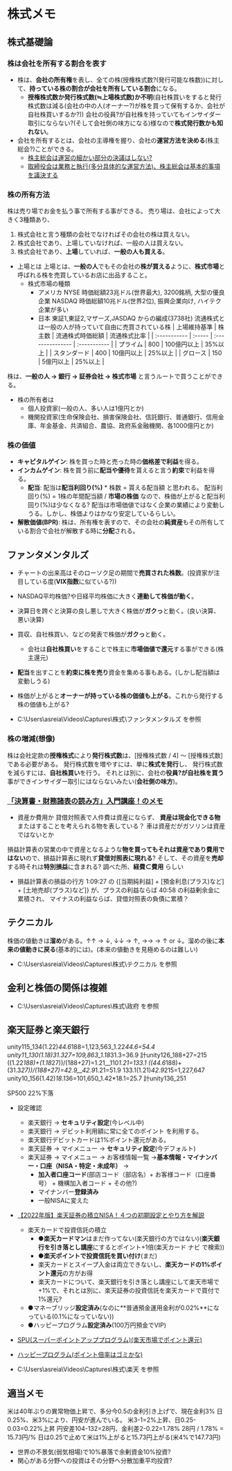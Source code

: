 # 株式メモ

## 株式基礎論

### 株は会社を所有する割合を表す

- 株は、**会社の所有権**を表し、全ての株(授権株式数?(発行可能な株数))に対して、**持っている株の割合が会社を所有している割合**になる。
  - **授権株式数か発行株式数(≒上場株式数)か不明**(自社株買いをすると発行株式数は減る(会社の中の人(オーナー?)が株を買って保有するか、会社が自社株買いするか?))
  会社の役員?が自社株を持っていてもインサイダー取引にならない?(そして会社側の味方になる)様なので**株式発行数かも知れない**。
- 会社を所有するとは、会社の主導権を握り、会社の**運営方法を決める**(株主総会?)ことができる。
  - [株主総会は運営の細かい部分の決議はしない?](https://www.youtube.com/watch?v=8gXw_6thyZk)
  - [取締役会は業務と執行(多分具体的な運営方法)、株主総会は基本的事項 を議決する](https://www.youtube.com/watch?v=y9IXbgZr__8)

### 株の所有方法

株は売り場でお金を払う事で所有する事ができる。
売り場は、会社によって大きく3種類あり、

1. 株式会社と言う種類の会社でなければその会社の株は買えない。
2. 株式会社であり、上場していなければ、一般の人は買えない。
3. 株式会社であり、**上場**していれば、**一般の人も買える**。

- 上場とは
上場とは、**一般の人**でもその会社の**株が買える**ように、**株式市場**と呼ばれる株を売買しているお店に出品すること。
  - 株式市場の種類
    - アメリカ
      NYSE 時価総額23兆ドル(世界最大), 3200銘柄, 大型の優良企業
      NASDAQ 時価総額10兆ドル(世界2位), 振興企業向け, ハイテク企業が多い
    - 日本
      東証1,東証2,マザーズ,JASDAQ からの編成(3738社)
      流通株式とは一般の人が持っていて自由に売買されている株
      | 上場維持基準 | 株主数 | 流通株式時価総額 | 流通株式比率 |
      | :----------- | :----- | :--------------- | :----------- |
      | プライム     | 800    | 100億円以上      | 35%以上      |
      | スタンダード | 400    | 10億円以上       | 25%以上      |
      | グロース     | 150    | 5億円以上        | 25%以上      |

株は、**一般の人 -> 銀行 -> 証券会社 -> 株式市場** と言うルートで買うことができる。

- 株の所有者は
  - 個人投資家(一般の人、多い人は1億円とか)
  - 機関投資家(生命保険会社、損害保険会社、信託銀行、普通銀行、信用金庫、年金基金、共済組合、農協、政府系金融機関、各1000億円とか)

### 株の価値

- **キャピタルゲイン**: 株を買った時と売った時の**価格差で利益**を得る。
- **インカムゲイン**: 株を買う前に**配当や優待**を貰えると言う**約束**で利益を得る。
  - **配当**: 配当は**配当利回り(%)** * 株数 = 貰える配当額 と思われる。
  配当利回り(%) = 1株の年間配当額 / **市場の株価** なので、株価が上がると配当利回り(%)は少なくなる?
  配当は市場価値ではなく企業の業績により変動しうる。しかし、株価よりはかなり安定しているらしい。
- **解散価値(BPR)**: 株は、所有権を表すので、その会社の**純資産**もその所有している割合で会社が解散する時に**分配**される。

## ファンタメンタルズ

- チャートの出来高はそのローソク足の期間で**売買された株数**。(投資家が注目している度(**VIX指数**に似ている?))
- NASDAQ平均株価?や日経平均株価に大きく**連動して株価が動く**。
- 決算日を跨ぐと決算の良し悪しで大きく株価が**ガクっ**と動く。(良い決算、悪い決算)
- 買収、自社株買い、などの発表で株価が**ガクっ**と動く。
  - 会社は**自社株買い**をすることで株主に**市場価値で還元**する事ができる(株主還元)

- **配当**を出すことを**約束に株を売り**資金を集める事もある。(しかし配当額は変動しうる)

- 株価が上がると**オーナーが持っている株の価値も上がる**。これから発行する株の価値も上がる?

- C:\Users\asreia\Videos\Captures\株式\ファンタメンタルズ を参照

### 株の増減(想像)

株は会社定款の**授権株式**により**発行株式数**は、[授権株式数 / 4] ～ [授権株式数] である必要がある。
発行株式数を増やすには、単に**株式を発行**し、
発行株式数を減らすには、**自社株買い**を行う。
それとは別に、会社の**役員?が自社株を買う**事ができインサイダー取引にはならないみたい(**会社側の味方**)。

### [「決算書・財務諸表の読み方」入門講座！のメモ](https://www.youtube.com/watch?v=0X0t1Mj9_NQ&list=LL&index=21)

- 資産か費用か
貸借対照表で人件費は資産にならず、
**資産は現金化できる物**またはすることを考えられる物を表している？
車は資産だがガソリンは資産ではないとか

損益計算表の営業の中で資産となるような**物を買ってもそれは資産であり費用ではない**ので、損益計算表に現れず**貸借対照表に現れる**?
そして、その資産を**売却**する時それは**特別損益**に含まれる?
調べた所、**経費⊂費用** らしい

- 損益計算表の損益の行方
1:09:27 の {[当期純利益] + [預金利息(プラス)など] + [土地売却(プラス)など]} が、プラスの利益ならば 40:58 の利益剰余金に累積され、
マイナスの利益ならば、貸借対照表の負債に累積？

## テクニカル

株価の値動きは**溜め**がある。↑↑ -> ↓, ↓↓ -> ↑, →→ -> ↑ or ↓。溜めの後に**本来の値動きに戻る**(基本的には)。(本来の値動きを見極めるのは難しい)

- C:\Users\asreia\Videos\Captures\株式\テクニカル を参照

## 金利と株価の関係は複雑

- C:\Users\asreia\Videos\Captures\株式\政府 を参照

## 楽天証券と楽天銀行

unity115_134(1.22)*44.6*188=1,123,563_1.22*44.6=54.4
unity11_130(1.18)*31.3*27=109,863_1.18*31.3=36.9
計unity126_188+27=215
  ((1.22*188)+(1.18*27))/(188+27)=1.21__110*1.21=133.1
  ((44.6*188)+(31.3*27))/(188+27)=42.9__42.9*1.21=51.9
  133.1(1.21)*42.9*215=1,227,647
unity10_156(1.42)*18.1*36=101,650_1.42*18.1=25.7
計unity136_251

SP500 22%下落

- 設定確認
  - 楽天銀行 -> **セキュリティ設定**(今レベル中)
  - 楽天銀行 -> デビット利用額に常に全てのポイント を利用する。
  - 楽天銀行デビットカードは1%ポイント還元がある。
  - 楽天証券 -> マイメニュー -> **セキュリティ設定**(今デフォルト)
  - 楽天証券 -> マイメニュー -> お客様情報一覧 ->**基本情報・マイナンバー・口座（NISA・特定・未成年）** ->
    - **加入者口座コード**(部店コード（部店名）+ お客様コード（口座番号） + 機構加入者コード + その他?)
    - マイナンバー**登録済み**
    - 一般NISAに変えた
- [【2022年版】楽天証券の積立NISA！４つの初期設定とやり方を解説](https://www.youtube.com/watch?v=c2oh29JlFpA&list=PLtjAIRnny3h6-A4pg4e8hudIsqHzTn9CR&index=6)
  - 楽天カードで投資信託の積立
    - ●**楽天カードマン**はまだ作ってない(楽天銀行の方ではない)(**楽天銀行を引き落とし講座**にするとポイント+1倍(楽天カード ナビ で検索))
    - ●**楽天ポイントで投資信託を買い付け**(まだ)
    - 楽天カードとスイープ入金は両立できないし、**楽天カードの1%ポイント還元**の方がお得
    - 楽天カードについて、楽天銀行を引き落とし講座にして楽天市場で+1%で、それとは別に、楽天証券の投資信託を楽天カードで買付で1%還元?
  - ●マネーブリッジ**設定済み**(なのに**普通預金運用金利が0.02%**になっている(0.1%になっていない))
  - ●ハッピープログラム**設定済み**(100万円預金でVIP)
- [SPU(スーパーポイントアッププログラム)(楽天市場でポイント還元)](https://www.youtube.com/watch?v=Ic9GhIhMfIw)
- [ハッピープログラム(ポイント倍率はゴミかな)](youtube.com/watch?v=ETy3B67Ia5Y)
  
- C:\Users\asreia\Videos\Captures\株式\楽天 を参照

## 適当メモ

米は40年ぶりの異常物価上昇で、多分今0.5の金利引き上げで、現在金利3%
日0.25%、米3%により、円安が進んでいる。
米3-1=2%上昇、日0.25-0.03=0.22%上昇
円安差104-132=28円、金利差2-0.22=1.78%
28円 / 1.78% = 15.73円/%
日は0.25で止めて米は1%上がると15.73円上がる(米4%で147.73円)

- 世界の不景気(弱気相場)で10%暴落で余剰資金10%投資?
- 関心がある分野への投資はその分野へ分散加重平均投資?
